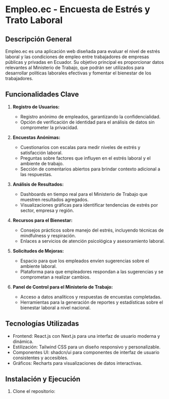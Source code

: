 # Empleo.ec - Encuesta de Estrés y Trato Laboral

## Descripción General

Empleo.ec es una aplicación web diseñada para evaluar el nivel de estrés laboral y las condiciones de empleo entre trabajadores de empresas públicas y privadas en Ecuador. Su objetivo principal es proporcionar datos relevantes al Ministerio de Trabajo, que podrán ser utilizados para desarrollar políticas laborales efectivas y fomentar el bienestar de los trabajadores.

## Funcionalidades Clave

1. **Registro de Usuarios:**
   - Registro anónimo de empleados, garantizando la confidencialidad.
   - Opción de verificación de identidad para el análisis de datos sin comprometer la privacidad.

2. **Encuestas Anónimas:**
   - Cuestionarios con escalas para medir niveles de estrés y satisfacción laboral.
   - Preguntas sobre factores que influyen en el estrés laboral y el ambiente de trabajo.
   - Sección de comentarios abiertos para brindar contexto adicional a las respuestas.

3. **Análisis de Resultados:**
   - Dashboards en tiempo real para el Ministerio de Trabajo que muestren resultados agregados.
   - Visualizaciones gráficas para identificar tendencias de estrés por sector, empresa y región.

4. **Recursos para el Bienestar:**
   - Consejos prácticos sobre manejo del estrés, incluyendo técnicas de mindfulness y respiración.
   - Enlaces a servicios de atención psicológica y asesoramiento laboral.

5. **Solicitudes de Mejoras:**
   - Espacio para que los empleados envíen sugerencias sobre el ambiente laboral.
   - Plataforma para que empleadores respondan a las sugerencias y se comprometan a realizar cambios.

6. **Panel de Control para el Ministerio de Trabajo:**
   - Acceso a datos analíticos y respuestas de encuestas completadas.
   - Herramientas para la generación de reportes y estadísticas sobre el bienestar laboral a nivel nacional.

## Tecnologías Utilizadas

- Frontend: React.js con Next.js para una interfaz de usuario moderna y dinámica.
- Estilización: Tailwind CSS para un diseño responsivo y personalizable.
- Componentes UI: shadcn/ui para componentes de interfaz de usuario consistentes y accesibles.
- Gráficos: Recharts para visualizaciones de datos interactivas.

## Instalación y Ejecución

1. Clone el repositorio:

